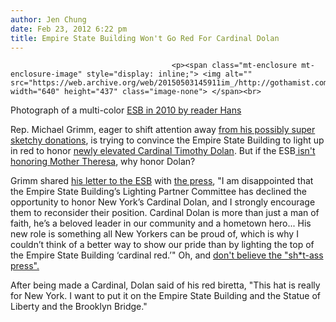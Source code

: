 ```yaml
---
author: Jen Chung
date: Feb 23, 2012 6:22 pm
title: Empire State Building Won't Go Red For Cardinal Dolan
---
```


	
										<p><span class="mt-enclosure mt-enclosure-image" style="display: inline;"> <img alt="" src="https://web.archive.org/web/20150503145911im_/http://gothamist.com/upload/2010/11/2010_11_esb1.jpg" width="640" height="437" class="image-none"> </span><br>
<span class="photo_caption">Photograph of a multi-color <a href="https://web.archive.org/web/20150503145911/http://gothamist.com/2010/11/21/empire_state_building_lights_up_a_r.php#photo-1">ESB in 2010 by reader Hans</a></span></p>

<p>Rep. Michael Grimm, eager to shift attention away <a href="https://web.archive.org/web/20150503145911/http://gothamist.com/2012/02/19/rep_grimm_dismisses_sketchy_donatio.php">from his possibly super sketchy donations</a>, is trying to convince the Empire State Building to light up in red to honor <a href="https://web.archive.org/web/20150503145911/http://gothamist.com/2012/02/18/red_hat_time_archbishop_dolan_eleva.php#photo-1">newly elevated Cardinal Timothy Dolan</a>.  But if the ESB<a href="https://web.archive.org/web/20150503145911/http://gothamist.com/2010/08/27/hundreds_protest_mother_teresa_trib.php"> isn&apos;t honoring Mother Theresa</a>, why honor Dolan? </p>

<p>Grimm shared <a href="https://web.archive.org/web/20150503145911/http://www.politicker.com/2012/02/23/michael-grimm-wants-the-empire-state-building-to-turn-red/">his letter to the ESB</a> with <a href="https://web.archive.org/web/20150503145911/http://www.nydailynews.com/blogs/dailypolitics/2012/02/esb-wont-go-cardinal-red-for-timothy-dolan">the press</a>, &quot;I am disappointed that the Empire State Building&#x2019;s Lighting Partner Committee has declined the opportunity to honor New York&#x2019;s Cardinal Dolan, and I strongly encourage them to reconsider their position. Cardinal Dolan is more than just a man of faith, he&#x2019;s a beloved leader in our community and a hometown hero... His new role is something all New Yorkers can be proud of, which is why I couldn&#x2019;t think of a better way to show our pride than by lighting the top of the Empire State Building &#x2018;cardinal red.&#x2019;&quot; Oh, and <a href="https://web.archive.org/web/20150503145911/http://gothamist.com/2012/02/20/michael_grimms_supporters_dont_beli.php">don&apos;t believe the &quot;sh*t-ass press&quot;.</a></p>

<p>After being made a Cardinal, Dolan said of his red biretta, &quot;This hat is really for New York. I want to put it on the Empire State Building and the Statue of Liberty and the Brooklyn Bridge.&quot;</p>					
										
									
				